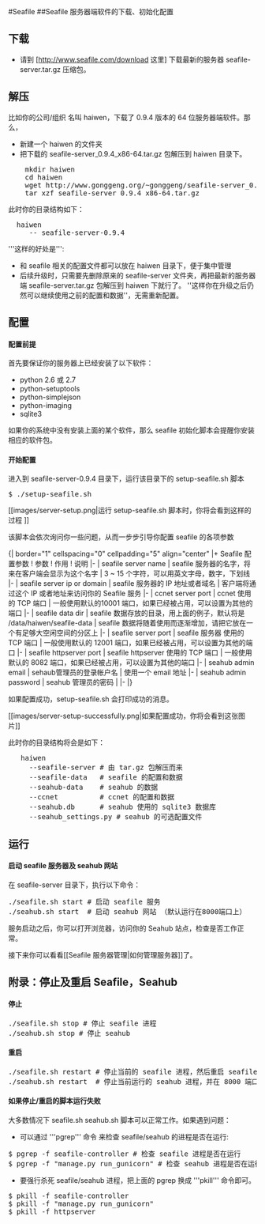 #Seafile
##Seafile 服务器端软件的下载、初始化配置

## 下载

* 请到 [http://www.seafile.com/download 这里] 下载最新的服务器 seafile-server.tar.gz 压缩包。

## 解压

比如你的公司/组织 名叫 haiwen，下载了 0.9.4 版本的 64 位服务器端软件。那么，

* 新建一个 haiwen 的文件夹
* 把下载的 seafile-server_0.9.4_x86-64.tar.gz 包解压到 haiwen 目录下。

<pre>
    mkdir haiwen
    cd haiwen
    wget http://www.gonggeng.org/~gonggeng/seafile-server_0.9.4_x86-64.tar.gz
    tar xzf seafile-server_0.9.4_x86-64.tar.gz
</pre>

此时你的目录结构如下：
<pre>
  haiwen
     -- seafile-server-0.9.4
</pre>

'''这样的好处是''':

* 和 seafile 相关的配置文件都可以放在 haiwen 目录下，便于集中管理
* 后续升级时，只需要先删除原来的 seafile-server 文件夹，再把最新的服务器端 seafile-server.tar.gz 包解压到 haiwen 下就行了。
''这样你在升级之后仍然可以继续使用之前的配置和数据''，无需重新配置。

## 配置

#### 配置前提

首先要保证你的服务器上已经安装了以下软件：

* python 2.6 或 2.7
* python-setuptools
* python-simplejson
* python-imaging
* sqlite3

如果你的系统中没有安装上面的某个软件，那么 seafile 初始化脚本会提醒你安装相应的软件包。

#### 开始配置

进入到 seafile-server-0.9.4 目录下，运行该目录下的 setup-seafile.sh 脚本
<pre>
$ ./setup-seafile.sh
</pre>

[[images/server-setup.png|运行 setup-seafile.sh 脚本时，你将会看到这样的过程 ]]

该脚本会依次询问你一些问题，从而一步步引导你配置 seafile 的各项参数

{| border="1" cellspacing="0" cellpadding="5" align="center"
|+ Seafile 配置参数
! 参数
! 作用
! 说明
|-
| seafile server name
| seafile 服务器的名字，将来在客户端会显示为这个名字
| 3 ~ 15 个字符，可以用英文字母，数字，下划线
|-
| seafile server ip or domain
| seafile 服务器的 IP 地址或者域名
| 客户端将通过这个 IP 或者地址来访问你的 Seafile 服务
|-
| ccnet server port
| ccnet 使用的 TCP 端口
| 一般使用默认的10001 端口，如果已经被占用，可以设置为其他的端口
|-
| seafile data dir
| seafile 数据存放的目录，用上面的例子，默认将是 /data/haiwen/seafile-data
| seafile 数据将随着使用而逐渐增加，请把它放在一个有足够大空闲空间的分区上
|-
| seafile server port
| seafile 服务器 使用的 TCP 端口
| 一般使用默认的 12001 端口，如果已经被占用，可以设置为其他的端口
|-
| seafile httpserver port
| seafile httpserver 使用的 TCP 端口
| 一般使用默认的 8082 端口，如果已经被占用，可以设置为其他的端口
|-
| seahub admin email
| sehaub管理员的登录帐户名
| 使用一个 email 地址
|-
| seahub admin password
| seahub 管理员的密码
|
|-
|}

如果配置成功，setup-seafile.sh 会打印成功的消息。

[[images/server-setup-successfully.png|如果配置成功，你将会看到这张图片]]

此时你的目录结构将会是如下：

<pre>
   haiwen
     --seafile-server # 由 tar.gz 包解压而来
     --seafile-data   # seafile 的配置和数据
     --seahub-data    # seahub 的数据
     --ccnet          # ccnet 的配置和数据
     --seahub.db      # seahub 使用的 sqlite3 数据库
     --seahub_settings.py # seahub 的可选配置文件
</pre>

## 运行

#### 启动 seafile 服务器及 seahub 网站

在 seafile-server 目录下，执行以下命令：

<pre>
./seafile.sh start # 启动 seafile 服务
./seahub.sh start  # 启动 seahub 网站 （默认运行在8000端口上）
</pre>

服务启动之后，你可以打开浏览器，访问你的 Seahub 站点，检查是否工作正常。

接下来你可以看看[[Seafile 服务器管理|如何管理服务器]]了。

## 附录：停止及重启 Seafile，Seahub

#### 停止

<pre>
./seafile.sh stop # 停止 seafile 进程
./seahub.sh stop # 停止 seahub
</pre>

#### 重启

<pre>
./seafile.sh restart # 停止当前的 seafile 进程，然后重启 seafile
./seahub.sh restart  # 停止当前运行的 seahub 进程，并在 8000 端口重新启动 seahub
</pre>

#### 如果停止/重启的脚本运行失败

大多数情况下 seafile.sh seahub.sh 脚本可以正常工作。如果遇到问题：

* 可以通过 '''pgrep''' 命令 来检查 seafile/seahub 的进程是否在运行:

<pre>
$ pgrep -f seafile-controller # 检查 seafile 进程是否在运行
$ pgrep -f "manage.py run_gunicorn" # 检查 seahub 进程是否在运行
</pre>

* 要强行杀死 seafile/seahub 进程，把上面的 pgrep 换成 '''pkill''' 命令即可。

<pre>
$ pkill -f seafile-controller
$ pkill -f "manage.py run_gunicorn"
$ pkill -f httpserver
</pre>
